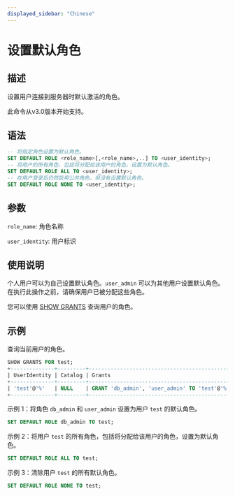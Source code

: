 ```yaml
---
displayed_sidebar: "Chinese"
---
```


# 设置默认角色

## 描述

设置用户连接到服务器时默认激活的角色。

此命令从v3.0版本开始支持。

## 语法

```SQL
-- 将指定角色设置为默认角色。
SET DEFAULT ROLE <role_name>[,<role_name>,..] TO <user_identity>;
-- 将用户的所有角色，包括将分配给该用户的角色，设置为默认角色。
SET DEFAULT ROLE ALL TO <user_identity>;
-- 在用户登录后仍然启用公共角色，但没有设置默认角色。
SET DEFAULT ROLE NONE TO <user_identity>;
```

## 参数

`role_name`: 角色名称

`user_identity`: 用户标识

## 使用说明

个人用户可以为自己设置默认角色。`user_admin` 可以为其他用户设置默认角色。在执行此操作之前，请确保用户已被分配这些角色。

您可以使用 [SHOW GRANTS](SHOW_GRANTS.md) 查询用户的角色。

## 示例

查询当前用户的角色。

```SQL
SHOW GRANTS FOR test;
+--------------+---------+----------------------------------------------+
| UserIdentity | Catalog | Grants                                       |
+--------------+---------+----------------------------------------------+
| 'test'@'%'   | NULL    | GRANT 'db_admin', 'user_admin' TO 'test'@'%' |
+--------------+---------+----------------------------------------------+
```

示例 1：将角色 `db_admin` 和 `user_admin` 设置为用户 `test` 的默认角色。

```SQL
SET DEFAULT ROLE db_admin TO test;
```

示例 2：将用户 `test` 的所有角色，包括将分配给该用户的角色，设置为默认角色。

```SQL
SET DEFAULT ROLE ALL TO test;
```

示例 3：清除用户 `test` 的所有默认角色。

```SQL
SET DEFAULT ROLE NONE TO test;
```